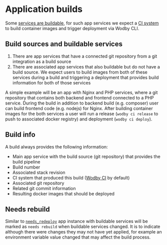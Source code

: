 # Application builds

Some [services are buildable](../services/build.md), for such app services we expect a [CI system](../cicd/index.md) to build container images and trigger deployment via Wodby CLI. 

## Build sources and buildable services

1. There are app services that have a connected git repository from a git integration as a build source
2. There are associated app services that also buildable but do not have a build source. We expect users to build images from both of these services during a build and triggering a deployment that provides build information for both of those services

A simple example will be an app with Nginx and PHP services, where a git repository that contains both backend and frontend connected to a PHP service. During the build in addition to backend build (e.g. composer) user can build frontend code (e.g. nodejs) for Nginx. After building container images for the both services a user will run a release (`wodby ci release` to push to associated docker registry) and deployment (`wodby ci deploy`).

## Build info

A build always provides the following information:

- Main app service with the build source (git repository) that provides the build pipeline
- Build number
- Associated stack revision
- CI system that produced this build ([Wodby CI](../cicd/wodby-ci.md) by default)
- Associated git repository
- Related git commit information
- Resulting docker images that should be deployed

## Needs rebuild

Similar to [`needs_redeploy`](deploys.md#needs-redeploy) app instance with buildable services will be marked as `needs rebuild` when buildable services changed. It is to indicate although there were changes they may not have yet applied, for example an environment variable value changed that may affect the build process. 
